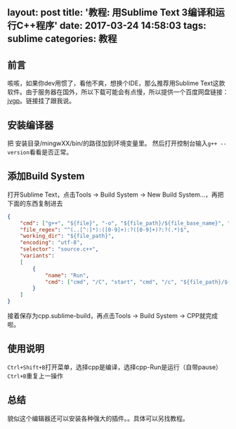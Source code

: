 layout: post
title: '教程: 用Sublime Text 3编译和运行C++程序'
date: 2017-03-24 14:58:03
tags: sublime
categories: 教程
---

前言
------------
咳咳，如果你dev用惯了，看他不爽，想换个IDE，那么推荐用Sublime Text这款软件。由于服务器在国外，所以下载可能会有点慢，所以提供一个百度网盘链接：[jvgp](http://pan.baidu.com/s/1i5tDUFb)。链接挂了跟我说。

安装编译器
------------
把 安装目录/mingwXX/bin/的路径加到环境变量里。
然后打开控制台输入`g++ --version`看看是否正常。

添加Build System
------------
打开Sublime Text，点击Tools -> Build System -> New Build System...，再把下面的东西复制进去

```json
{
	"cmd": ["g++", "${file}", "-o", "${file_path}/${file_base_name}", "-O2", "-std=c++11"],
	"file_regex": "^(..[^:]*):([0-9]+):?([0-9]+)?:?(.*)$",
	"working_dir": "${file_path}",
	"encoding": "utf-8",
	"selector": "source.c++",
	"variants":
	[
		{
			"name": "Run",
			"cmd": ["cmd", "/C", "start", "cmd", "/c", "${file_path}/${file_base_name}.exe &pause"]
		}
	]
}
```

接着保存为cpp.sublime-build，再点击Tools -> Build System -> CPP就完成啦。

使用说明
-----------
`Ctrl+Shift+B`打开菜单，选择cpp是编译，选择cpp-Run是运行（自带pause）
`Ctrl+B`重复上一操作

总结
-----------
貌似这个编辑器还可以安装各种强大的插件。。具体可以另找教程。


